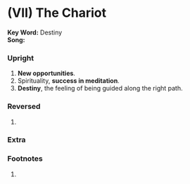# (VII) The Chariot

**Key Word:** Destiny  
**Song:** 



### Upright

1) **New opportunities**.
2) Spirituality, **success in meditation**.
3) **Destiny**, the feeling of being guided along the right path.



### Reversed

1) 



### Extra





### Footnotes

1. 


